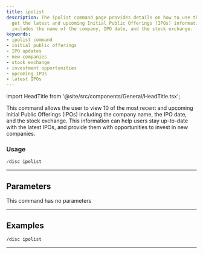 ```yaml
---
title: ipolist
description: The ipolist command page provides details on how to use the command to
  get the latest and upcoming Initial Public Offerings (IPOs) information. The information
  includes the name of the company, IPO date, and the stock exchange.
keywords:
- ipolist command
- initial public offerings
- IPO updates
- new companies
- stock exchange
- investment opportunities
- upcoming IPOs
- latest IPOs
---
```


import HeadTitle from '@site/src/components/General/HeadTitle.tsx';

<HeadTitle title="discovery: ipolist - Discord Reference | OpenBB Bot Docs" />

This command allows the user to view 10 of the most recent and upcoming Initial Public Offerings (IPOs) including the company name, the IPO date, and the stock exchange. This information can help users stay up-to-date with the latest IPOs, and provide them with opportunities to invest in new companies.

### Usage

```python wordwrap
/disc ipolist
```

---

## Parameters

This command has no parameters



---

## Examples

```
/disc ipolist
```
---
